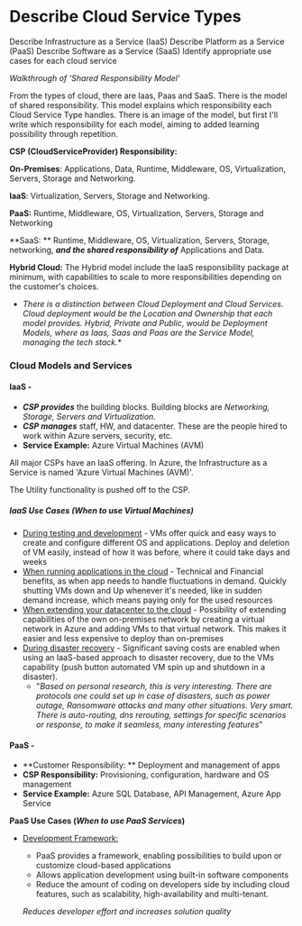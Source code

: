 # Describe Cloud Service Types

Describe Infrastructure as a Service (IaaS)
Describe Platform as a Service (PaaS)
Describe Software as a Service (SaaS)
Identify appropriate use cases for each cloud service

*Walkthrough of 'Shared Responsibility Model'*

  

From the types of cloud, there are Iaas, Paas and SaaS. There is the model of shared responsibility. This model explains which responsibility each Cloud Service Type handles. There is an image of the model, but first I'll write which responsibility for each model, aiming to added learning possibility through repetition. 



**CSP (CloudServiceProvider) Responsibility:**

**On-Premises**: Applications, Data, Runtime, Middleware, OS, Virtualization, Servers, Storage and Networking.

**IaaS**: Virtualization, Servers, Storage and Networking.

**PaaS:**  Runtime, Middleware, OS, Virtualization, Servers, Storage and Networking

**SaaS: ** Runtime, Middleware, OS, Virtualization, Servers, Storage, networking, ***and the shared responsibility of*** Applications and Data.

**Hybrid Cloud:** The Hybrid model include the IaaS responsibility package at minimum, with capabilities to scale to more responsibilities depending on the customer's choices.



* *There is a distinction between Cloud Deployment and Cloud Services. Cloud deployment would be the Location and Ownership that each model provides. Hybrid, Private and Public, would be Deployment Models, where as Iaas, Saas and Paas are the Service Model, managing the tech stack.**



### Cloud Models and Services

#### **IaaS** - 

- ***CSP provides*** the building blocks. Building blocks are *Networking, Storage, Servers and Virtualization.*
- ***CSP manages*** staff, HW, and datacenter. These are the people hired to work within Azure servers, security, etc.
- **Service Example:** Azure Virtual Machines (AVM)

All major CSPs have an IaaS offering. In Azure, the Infrastructure as a Service is named 'Azure Virtual Machines (AVM)'.

 The Utility functionality is pushed off to the CSP.

##### IaaS Use Cases (*When to use Virtual Machines*)

- <u>During testing and development</u> - VMs offer quick and easy ways to create and configure different OS and applications.
  Deploy and deletion of VM easily, instead of how it was before, where it could take days and weeks
- <u>When running applications in the cloud</u> - Technical and Financial benefits, as when app needs to handle fluctuations in demand.
  Quickly shutting VMs down and Up whenever it's needed, like in sudden demand increase, which means paying only for the used resources
- <u>When extending your datacenter to the cloud</u> - Possibility of extending capabilities of the own on-premises network by creating a virtual network in Azure and adding VMs to that virtual network. This makes it easier and less expensive to deploy than on-premises
- <u>During disaster recovery</u> - Significant saving costs are enabled when using an IaaS-based approach to disaster recovery, due to the VMs capability (push button automated VM spin up and shutdown in a disaster). 
  - "*Based on personal research, this is very interesting. There are protocols one could set up in case of disasters, such as power outage, Ransomware attacks and many other situations. Very smart. There is auto-routing, dns rerouting, settings for specific scenarios or response, to make it seamless, many interesting features*"

#### PaaS -

- **Customer Responsibility: ** Deployment and management of apps
- **CSP Responsibility:** Provisioning, configuration, hardware and OS management
- **Service Example:** Azure SQL Database, API Management, Azure App Service



**PaaS Use Cases (*When to use PaaS Services*)**

- <u>Development Framework:</u> 

  - PaaS provides a framework, enabling possibilities to build upon or customize cloud-based applications
  - Allows application development using built-in software components
  - Reduce the amount of coding on developers side by including cloud features, such as scalability, high-availability and multi-tenant. 

  *Reduces developer effort and increases solution quality*